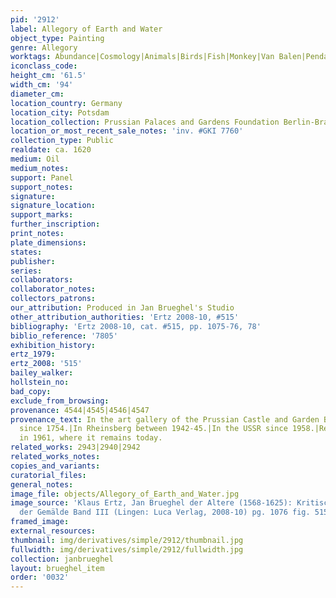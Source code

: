 ```yaml
---
pid: '2912'
label: Allegory of Earth and Water
object_type: Painting
genre: Allegory
worktags: Abundance|Cosmology|Animals|Birds|Fish|Monkey|Van Balen|Pendant|Nude|Putti|Landscape|Fruit
iconclass_code:
height_cm: '61.5'
width_cm: '94'
diameter_cm:
location_country: Germany
location_city: Potsdam
location_collection: Prussian Palaces and Gardens Foundation Berlin-Brandenburg
location_or_most_recent_sale_notes: 'inv. #GKI 7760'
collection_type: Public
realdate: ca. 1620
medium: Oil
medium_notes:
support: Panel
support_notes:
signature:
signature_location:
support_marks:
further_inscription:
print_notes:
plate_dimensions:
states:
publisher:
series:
collaborators:
collaborator_notes:
collectors_patrons:
our_attribution: Produced in Jan Brueghel's Studio
other_attribution_authorities: 'Ertz 2008-10, #515'
bibliography: 'Ertz 2008-10, cat. #515, pp. 1075-76, 78'
biblio_reference: '7805'
exhibition_history:
ertz_1979:
ertz_2008: '515'
bailey_walker:
hollstein_no:
bad_copy:
exclude_from_browsing:
provenance: 4544|4545|4546|4547
provenance_text: In the art gallery of the Prussian Castle and Garden Berlin-Brandenburg
  since 1754.|In Rheinsberg between 1942-45.|In the USSR since 1958.|Returned to Potsdam
  in 1961, where it remains today.
related_works: 2943|2940|2942
related_works_notes:
copies_and_variants:
curatorial_files:
general_notes:
image_file: objects/Allegory_of_Earth_and_Water.jpg
image_source: 'Klaus Ertz, Jan Brueghel der Altere (1568-1625): Kritischer Katalog
  der Gemälde Band III (Lingen: Luca Verlag, 2008-10) pg. 1076 fig. 515'
framed_image:
external_resources:
thumbnail: img/derivatives/simple/2912/thumbnail.jpg
fullwidth: img/derivatives/simple/2912/fullwidth.jpg
collection: janbrueghel
layout: brueghel_item
order: '0032'
---
```

